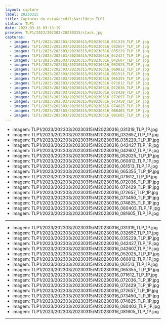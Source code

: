 ```yaml
---
layout: capture
label: 20230315
title: Capturas da esta&ccedil;&atilde;o TLP1
station: TLP1
date: 2023-03-16 03:13:19
preview: TLP1/2023/202303/20230315/stack.jpg
capturas:
  - imagem: TLP1/2023/202303/20230315/M20230316_031319_TLP_1P.jpg
  - imagem: TLP1/2023/202303/20230315/M20230316_032657_TLP_1P.jpg
  - imagem: TLP1/2023/202303/20230315/M20230316_035229_TLP_1P.jpg
  - imagem: TLP1/2023/202303/20230315/M20230316_042427_TLP_1P.jpg
  - imagem: TLP1/2023/202303/20230315/M20230316_042607_TLP_1P.jpg
  - imagem: TLP1/2023/202303/20230315/M20230316_052025_TLP_1P.jpg
  - imagem: TLP1/2023/202303/20230315/M20230316_060812_TLP_1P.jpg
  - imagem: TLP1/2023/202303/20230315/M20230316_061513_TLP_1P.jpg
  - imagem: TLP1/2023/202303/20230315/M20230316_065355_TLP_1P.jpg
  - imagem: TLP1/2023/202303/20230315/M20230316_071612_TLP_1P.jpg
  - imagem: TLP1/2023/202303/20230315/M20230316_072036_TLP_1P.jpg
  - imagem: TLP1/2023/202303/20230315/M20230316_072429_TLP_1P.jpg
  - imagem: TLP1/2023/202303/20230315/M20230316_072657_TLP_1P.jpg
  - imagem: TLP1/2023/202303/20230315/M20230316_073450_TLP_1P.jpg
  - imagem: TLP1/2023/202303/20230315/M20230316_074825_TLP_1P.jpg
  - imagem: TLP1/2023/202303/20230315/M20230316_080403_TLP_1P.jpg
  - imagem: TLP1/2023/202303/20230315/M20230316_081605_TLP_1P.jpg
---
```

  - imagem: TLP1/2023/202303/20230315/M20230316_031319_TLP_1P.jpg
  - imagem: TLP1/2023/202303/20230315/M20230316_032657_TLP_1P.jpg
  - imagem: TLP1/2023/202303/20230315/M20230316_035229_TLP_1P.jpg
  - imagem: TLP1/2023/202303/20230315/M20230316_042427_TLP_1P.jpg
  - imagem: TLP1/2023/202303/20230315/M20230316_042607_TLP_1P.jpg
  - imagem: TLP1/2023/202303/20230315/M20230316_052025_TLP_1P.jpg
  - imagem: TLP1/2023/202303/20230315/M20230316_060812_TLP_1P.jpg
  - imagem: TLP1/2023/202303/20230315/M20230316_061513_TLP_1P.jpg
  - imagem: TLP1/2023/202303/20230315/M20230316_065355_TLP_1P.jpg
  - imagem: TLP1/2023/202303/20230315/M20230316_071612_TLP_1P.jpg
  - imagem: TLP1/2023/202303/20230315/M20230316_072036_TLP_1P.jpg
  - imagem: TLP1/2023/202303/20230315/M20230316_072429_TLP_1P.jpg
  - imagem: TLP1/2023/202303/20230315/M20230316_072657_TLP_1P.jpg
  - imagem: TLP1/2023/202303/20230315/M20230316_073450_TLP_1P.jpg
  - imagem: TLP1/2023/202303/20230315/M20230316_074825_TLP_1P.jpg
  - imagem: TLP1/2023/202303/20230315/M20230316_080403_TLP_1P.jpg
  - imagem: TLP1/2023/202303/20230315/M20230316_081605_TLP_1P.jpg
---
  - imagem: TLP1/2023/202303/20230315/M20230316_031319_TLP_1P.jpg
  - imagem: TLP1/2023/202303/20230315/M20230316_032657_TLP_1P.jpg
  - imagem: TLP1/2023/202303/20230315/M20230316_035229_TLP_1P.jpg
  - imagem: TLP1/2023/202303/20230315/M20230316_042427_TLP_1P.jpg
  - imagem: TLP1/2023/202303/20230315/M20230316_042607_TLP_1P.jpg
  - imagem: TLP1/2023/202303/20230315/M20230316_052025_TLP_1P.jpg
  - imagem: TLP1/2023/202303/20230315/M20230316_060812_TLP_1P.jpg
  - imagem: TLP1/2023/202303/20230315/M20230316_061513_TLP_1P.jpg
  - imagem: TLP1/2023/202303/20230315/M20230316_065355_TLP_1P.jpg
  - imagem: TLP1/2023/202303/20230315/M20230316_071612_TLP_1P.jpg
  - imagem: TLP1/2023/202303/20230315/M20230316_072036_TLP_1P.jpg
  - imagem: TLP1/2023/202303/20230315/M20230316_072429_TLP_1P.jpg
  - imagem: TLP1/2023/202303/20230315/M20230316_072657_TLP_1P.jpg
  - imagem: TLP1/2023/202303/20230315/M20230316_073450_TLP_1P.jpg
  - imagem: TLP1/2023/202303/20230315/M20230316_074825_TLP_1P.jpg
  - imagem: TLP1/2023/202303/20230315/M20230316_080403_TLP_1P.jpg
  - imagem: TLP1/2023/202303/20230315/M20230316_081605_TLP_1P.jpg
---

